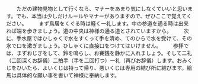 　　ただの建物見物として行くなら、マナーをあまり気にしなくていいと思います。でも、本当は少しだけルールやマナーがありますので、ぜひここで覚えてください。
　　まず鳥居をくぐる時は軽く一礼します。中の参道を通る時は出来れば端を歩きましょう。道の中央は神様の通る道とされていますから。
　　次に、手水屋ではひしゃくで水をすくって手を清め、てのひらで水を受けて、その水で口を漱ぎましょう。ひしゃくに直接口をつけてはいけません。
　　参拝では、まずおじぎをして、鈴を鳴らし、お賽銭を静かに入れましょう。そして二礼（二回深くお辞儀）二拍手（手を二回打つ）一礼（再びお辞儀）します。おみくじをひいたら、よいくじは持って帰り、悪いくじは専用の結び所に結びます。絵馬は具体的な願い事を書いて神様に奉納します。
